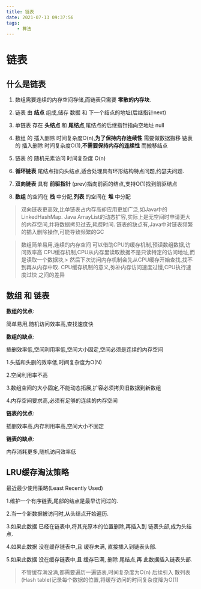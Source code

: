 ```yaml
---
title: 链表
date: 2021-07-13 09:37:56
tags: 
    - 算法
---
```


# 链表

## 什么是链表

1. 数组需要连续的内存空间存储,而链表只需要 __零散的内存块__.

2. 链表 由 __结点__ 组成,储存 数据 和 下一个结点的地址(后继指针next)

3. 单链表 存在 __头结点__ 和 __尾结点__,尾结点的后继指针指向空地址 null

4. 数组 的 插入删除 时间复杂度O(n),__为了保持内存连续性__ 需要做数据搬移
   链表 的 插入删除 时间复杂度O(1),__不需要保持内存的连续性__ 而搬移结点

5. 链表 的 随机元素访问 时间复杂度 O(n)

6. __循环链表__ 尾结点指向头结点,适合处理具有环形结构特点问题,约瑟夫问题.

7. __双向链表__ 具有 __前驱指针__ (prev)指向前面的结点,支持O(1)找到前驱结点

8. __数组__ 的空间在 __栈__ 中分配,__列表__ 的空间在 __堆__ 中分配

> 双向链表更高效,比单链表占内存高却应用更加广泛,如Java中的 LinkedHashMap.
> Java ArrayList的动态扩容,实际上是无空间时申请更大的内存空间,并将数据拷贝过去,耗费时间.
> 链表的缺点有,Java中对链表频繁的插入删除操作,可能导致频繁的GC

> 数组简单易用,连续的内存空间 可以借助CPU的缓存机制,预读数组数据,访问效率高
> CPU缓存机制,CPU从内存里读取数据不是只读特定的访问地址,而是读取一个数据块,> 然后下次访问内存机制会先从CPU缓存开始查找,找不到再从内存中取.
> CPU缓存机制的意义,弥补内存访问速度过慢,CPU执行速度过快 之间的差异

## 数组 和 链表

__数组的优点__:

简单易用,随机访问效率高,查找速度快

__数组的缺点__:

插删效率低,空间利用率低,空间大小固定,空间必须是连续的内存空间

1.头插和头删的效率低,时间复杂度为O(N)

2.空间利用率不高

3.数组空间的大小固定,不能动态拓展,扩容必须拷贝旧数据到新数组

4.内存空间要求高,必须有足够的连续的内存空间

__链表的优点__:

插删效率高,内存利用率高,空间大小不固定

__链表的缺点__:

内存消耗更多,随机访问效率低

## LRU缓存淘汰策略

最近最少使用策略(Least Recently Used)

1.维护一个有序链表,尾部的结点是最早访问过的.

2.当一个新数据被访问时,从头结点开始遍历.

3.如果此数据 已经在链表中,将其充原本的位置删除,再插入到 链表头部,成为头结点.

4.如果此数据 没在缓存链表中,且 缓存未满, 直接插入到链表头部.

5.如果此数据 没在缓存链表中,且 缓存已满, 删除 尾结点,再 此数据插入链表头部.

> 不管缓存满没满,都需要遍历一遍链表,时间复杂度为O(n)
> 后续引入 散列表(Hash table)记录每个数据的位置,将缓存访问的时间复杂度降为O(1)